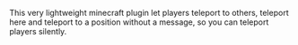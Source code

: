 This very lightweight minecraft plugin let players teleport to others, teleport here and teleport to a position without a message, so you can teleport players silently.
